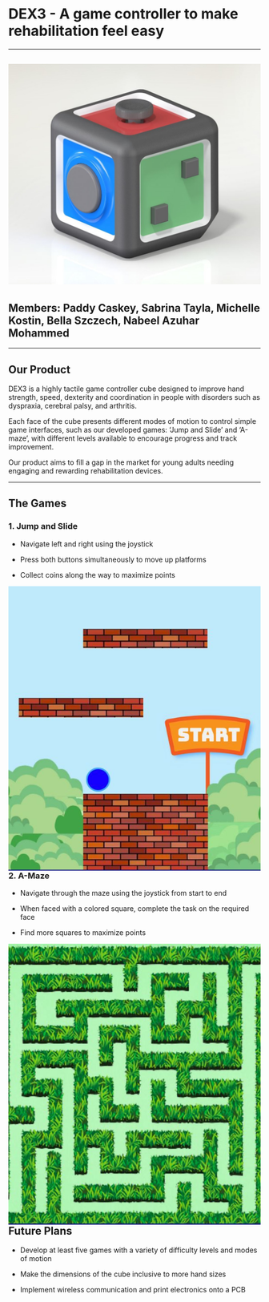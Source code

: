 # DEX3 - A game controller to make rehabilitation feel easy  
---
![alt text](https://github.com/paddycaskey/H-CARD-Group/blob/main/Pictures%20for%20Github/cube.jpeg "Dexterity Cube")
---
## Members: Paddy Caskey, Sabrina Tayla, Michelle Kostin, Bella Szczech, Nabeel Azuhar Mohammed
---
## Our Product

DEX3 is a highly tactile game controller cube designed to improve hand strength, speed, dexterity and coordination in people with disorders such as dyspraxia, cerebral palsy, and arthritis. 

Each face of the cube presents different modes of motion to control simple game interfaces, such as our developed games: ‘Jump and Slide’ and ‘A-maze’, with different levels available to encourage progress and track improvement. 

Our product aims to fill a gap in the market for young adults needing engaging and rewarding rehabilitation devices.

---
## The Games

### 1. Jump and Slide

- Navigate left and right using the joystick

- Press both buttons simultaneously to move up platforms

- Collect coins along the way to maximize points

<img align="right" src="https://github.com/paddycaskey/H-CARD-Group/blob/main/Pictures%20for%20Github/jumpgame.JPG" />

### 2. A-Maze

- Navigate through the maze using the joystick from start to end

- When faced with a colored square, complete the task on the required face

- Find more squares to maximize points

<img align="right" src="https://github.com/paddycaskey/H-CARD-Group/blob/main/Pictures%20for%20Github/amaze.JPG" />

---
## Future Plans

- Develop at least five games with  a variety of difficulty levels and modes of motion

- Make the dimensions of the cube inclusive to more hand sizes

- Implement wireless communication and print electronics onto a PCB
